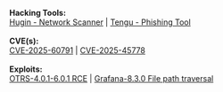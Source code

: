 **Hacking Tools:**
</br>
<a href="https://github.com/Smarttfoxx/Scanio">Hugin - Network Scanner</a> | <a href="https://github.com/Smarttfoxx/tengu/">Tengu - Phishing Tool</a>
</br>
</br>
**CVE(s):**
</br>
<a href="https://github.com/Smarttfoxx/CVE-2025-60791">CVE-2025-60791</a> | <a href="https://github.com/Smarttfoxx/CVE-2025-45778">CVE-2025-45778</a>
</br>
</br>
**Exploits:**
</br>
<a href="https://github.com/Smarttfoxx/OTRS-4.0.1-6.0.1-Remote-Command-Execution">OTRS-4.0.1-6.0.1 RCE</a> | <a href="https://github.com/Smarttfoxx/Grafana-8.3.0-Directory-Traversal-and-Arbitrary-File-Read">Grafana-8.3.0 File path traversal</a>
</br>
</br>
